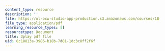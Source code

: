 ```yaml
---
content_type: resource
description: ''
file: https://ol-ocw-studio-app-production.s3.amazonaws.com/courses/18-01sc-single-variable-calculus-fall-2010/8c18813a3986b18b7d811dc3c8ff2f6f_ryLdyDrBfvI.pdf
file_type: application/pdf
learning_resource_types: []
resourcetype: Document
title: 3play pdf file
uid: 8c18813a-3986-b18b-7d81-1dc3c8ff2f6f
---
```

